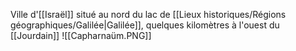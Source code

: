 Ville d'[[Israël]] situé au nord du lac de [[Lieux historiques/Régions géographiques/Galilée|Galilée]], quelques kilomètres à l'ouest du [[Jourdain]]
![[Capharnaüm.PNG]]